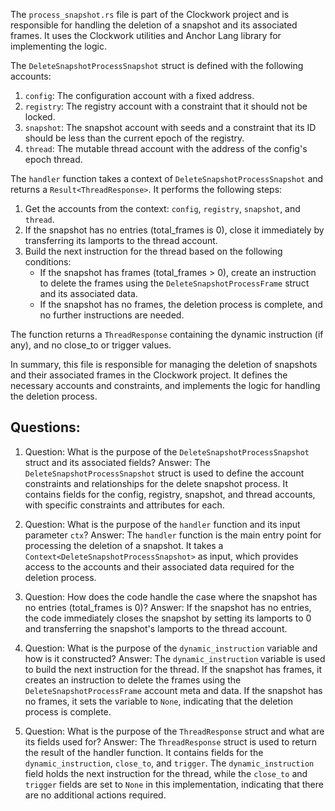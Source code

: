 The `process_snapshot.rs` file is part of the Clockwork project and is responsible for handling the deletion of a snapshot and its associated frames. It uses the Clockwork utilities and Anchor Lang library for implementing the logic.

The `DeleteSnapshotProcessSnapshot` struct is defined with the following accounts:

1. `config`: The configuration account with a fixed address.
2. `registry`: The registry account with a constraint that it should not be locked.
3. `snapshot`: The snapshot account with seeds and a constraint that its ID should be less than the current epoch of the registry.
4. `thread`: The mutable thread account with the address of the config's epoch thread.

The `handler` function takes a context of `DeleteSnapshotProcessSnapshot` and returns a `Result<ThreadResponse>`. It performs the following steps:

1. Get the accounts from the context: `config`, `registry`, `snapshot`, and `thread`.
2. If the snapshot has no entries (total_frames is 0), close it immediately by transferring its lamports to the thread account.
3. Build the next instruction for the thread based on the following conditions:
   - If the snapshot has frames (total_frames > 0), create an instruction to delete the frames using the `DeleteSnapshotProcessFrame` struct and its associated data.
   - If the snapshot has no frames, the deletion process is complete, and no further instructions are needed.

The function returns a `ThreadResponse` containing the dynamic instruction (if any), and no close_to or trigger values.

In summary, this file is responsible for managing the deletion of snapshots and their associated frames in the Clockwork project. It defines the necessary accounts and constraints, and implements the logic for handling the deletion process.
## Questions: 
 1. Question: What is the purpose of the `DeleteSnapshotProcessSnapshot` struct and its associated fields?
   Answer: The `DeleteSnapshotProcessSnapshot` struct is used to define the account constraints and relationships for the delete snapshot process. It contains fields for the config, registry, snapshot, and thread accounts, with specific constraints and attributes for each.

2. Question: What is the purpose of the `handler` function and its input parameter `ctx`?
   Answer: The `handler` function is the main entry point for processing the deletion of a snapshot. It takes a `Context<DeleteSnapshotProcessSnapshot>` as input, which provides access to the accounts and their associated data required for the deletion process.

3. Question: How does the code handle the case where the snapshot has no entries (total_frames is 0)?
   Answer: If the snapshot has no entries, the code immediately closes the snapshot by setting its lamports to 0 and transferring the snapshot's lamports to the thread account.

4. Question: What is the purpose of the `dynamic_instruction` variable and how is it constructed?
   Answer: The `dynamic_instruction` variable is used to build the next instruction for the thread. If the snapshot has frames, it creates an instruction to delete the frames using the `DeleteSnapshotProcessFrame` account meta and data. If the snapshot has no frames, it sets the variable to `None`, indicating that the deletion process is complete.

5. Question: What is the purpose of the `ThreadResponse` struct and what are its fields used for?
   Answer: The `ThreadResponse` struct is used to return the result of the handler function. It contains fields for the `dynamic_instruction`, `close_to`, and `trigger`. The `dynamic_instruction` field holds the next instruction for the thread, while the `close_to` and `trigger` fields are set to `None` in this implementation, indicating that there are no additional actions required.
    